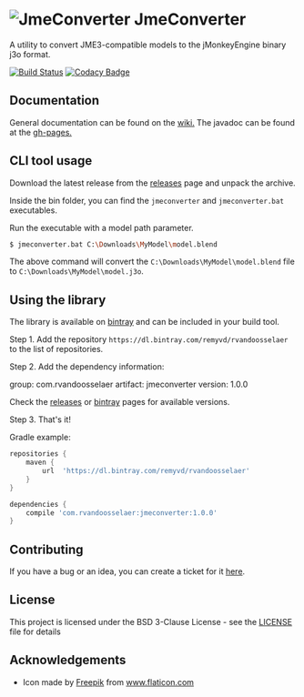 # ![JmeConverter](icon-64.png) JmeConverter
A utility to convert JME3-compatible models to the jMonkeyEngine binary j3o format.

[![Build Status](https://travis-ci.com/rvandoosselaer/JmeConverter.svg?branch=master)](https://travis-ci.com/rvandoosselaer/JmeConverter) [![Codacy Badge](https://api.codacy.com/project/badge/Grade/9266e68729a447e2b8b0630468e914be)](https://www.codacy.com/manual/rvandoosselaer/JmeConverter?utm_source=github.com&amp;utm_medium=referral&amp;utm_content=rvandoosselaer/JmeConverter&amp;utm_campaign=Badge_Grade)

## Documentation
General documentation can be found on the [wiki.](https://github.com/rvandoosselaer/JmeConverter/wiki)
The javadoc can be found at the [gh-pages.](https://rvandoosselaer.github.io/JmeConverter/1.0.0/javadoc/)

## CLI tool usage
Download the latest release from the [releases](https://github.com/rvandoosselaer/JmeConverter/releases) page and unpack the archive.

Inside the bin folder, you can find the `jmeconverter` and `jmeconverter.bat` executables.

Run the executable with a model path parameter.

```bash
$ jmeconverter.bat C:\Downloads\MyModel\model.blend
```

The above command will convert the `C:\Downloads\MyModel\model.blend` file to `C:\Downloads\MyModel\model.j3o`.

## Using the library

The library is available on [bintray](https://bintray.com/remyvd/rvandoosselaer/jmeconverter) and can be included in your build tool.

Step 1. Add the repository `https://dl.bintray.com/remyvd/rvandoosselaer` to the list of repositories.

Step 2. Add the dependency information:

group: com.rvandoosselaer
artifact: jmeconverter
version: 1.0.0

Check the [releases](https://github.com/rvandoosselaer/JmeConverter/releases) or [bintray](https://bintray.com/remyvd/rvandoosselaer/jmeconverter) pages for available versions.

Step 3. That's it!

Gradle example:

```groovy
repositories {
    maven {
        url  'https://dl.bintray.com/remyvd/rvandoosselaer' 
    }
}

dependencies {
    compile 'com.rvandoosselaer:jmeconverter:1.0.0'
}
``` 

## Contributing
If you have a bug or an idea, you can create a ticket for it [here](https://github.com/rvandoosselaer/JmeConverter/issues).

## License
This project is licensed under the BSD 3-Clause License - see the [LICENSE](LICENSE) file for details

## Acknowledgements
-   Icon made by [Freepik](https://www.freepik.com/home) from www.flaticon.com
